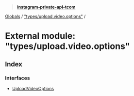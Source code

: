 > **[instagram-private-api-tcom](../README.md)**

[Globals](../README.md) / ["types/upload.video.options"](_types_upload_video_options_.md) /

# External module: "types/upload.video.options"

## Index

### Interfaces

* [UploadVideoOptions](../interfaces/_types_upload_video_options_.uploadvideooptions.md)